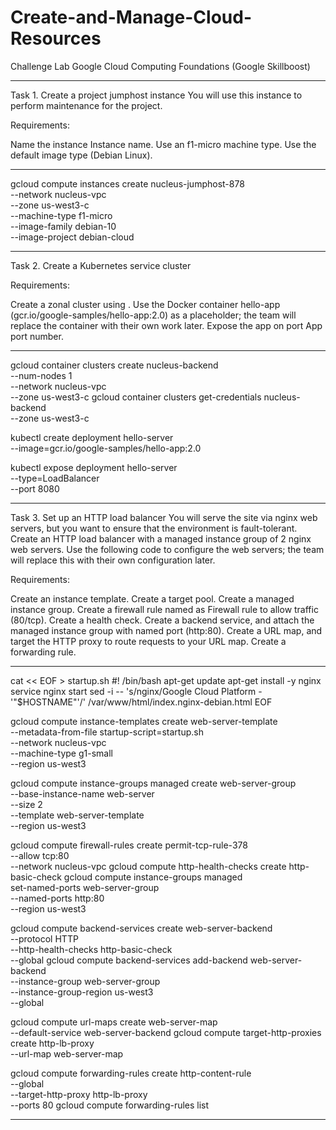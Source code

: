 # Create-and-Manage-Cloud-Resources
Challenge Lab Google Cloud Computing Foundations (Google Skillboost)

---------------------------------------------------------------------------------------------

Task 1. Create a project jumphost instance
You will use this instance to perform maintenance for the project.

Requirements:

Name the instance Instance name.
Use an f1-micro machine type.
Use the default image type (Debian Linux).

---------------------------------------------------------------------------------------------

gcloud compute instances create nucleus-jumphost-878 \
          --network nucleus-vpc \
          --zone us-west3-c  \
          --machine-type f1-micro  \
          --image-family debian-10  \
          --image-project debian-cloud
          
          
---------------------------------------------------------------------------------------------

Task 2. Create a Kubernetes service cluster

Requirements:

Create a zonal cluster using <filled in at lab start>.
Use the Docker container hello-app (gcr.io/google-samples/hello-app:2.0) as a placeholder; the team will replace the container with their own work later.
Expose the app on port App port number.

---------------------------------------------------------------------------------------------

gcloud container clusters create nucleus-backend \
          --num-nodes 1 \
          --network nucleus-vpc \
          --zone us-west3-c
gcloud container clusters get-credentials nucleus-backend \
          --zone us-west3-c

kubectl create deployment hello-server \
          --image=gcr.io/google-samples/hello-app:2.0

kubectl expose deployment hello-server \
          --type=LoadBalancer \
          --port 8080

---------------------------------------------------------------------------------------------


Task 3. Set up an HTTP load balancer
You will serve the site via nginx web servers, but you want to ensure that the environment is fault-tolerant. Create an HTTP load balancer with a managed instance group of 2 nginx web servers. Use the following code to configure the web servers; the team will replace this with their own configuration later.

Requirements:

Create an instance template.
Create a target pool.
Create a managed instance group.
Create a firewall rule named as Firewall rule to allow traffic (80/tcp).
Create a health check.
Create a backend service, and attach the managed instance group with named port (http:80).
Create a URL map, and target the HTTP proxy to route requests to your URL map.
Create a forwarding rule.

---------------------------------------------------------------------------------------------

cat << EOF > startup.sh
#! /bin/bash
apt-get update
apt-get install -y nginx
service nginx start
sed -i -- 's/nginx/Google Cloud Platform - '"\$HOSTNAME"'/' /var/www/html/index.nginx-debian.html
EOF

gcloud compute instance-templates create web-server-template \
          --metadata-from-file startup-script=startup.sh \
          --network nucleus-vpc \
          --machine-type g1-small \
          --region us-west3

gcloud compute instance-groups managed create web-server-group \
          --base-instance-name web-server \
          --size 2 \
          --template web-server-template \
          --region us-west3

gcloud compute firewall-rules create permit-tcp-rule-378 \
          --allow tcp:80 \
          --network nucleus-vpc
gcloud compute http-health-checks create http-basic-check
gcloud compute instance-groups managed \
          set-named-ports web-server-group \
          --named-ports http:80 \
          --region us-west3

gcloud compute backend-services create web-server-backend \
          --protocol HTTP \
          --http-health-checks http-basic-check \
          --global
gcloud compute backend-services add-backend web-server-backend \
          --instance-group web-server-group \
          --instance-group-region us-west3 \
          --global

gcloud compute url-maps create web-server-map \
          --default-service web-server-backend
gcloud compute target-http-proxies create http-lb-proxy \
          --url-map web-server-map

gcloud compute forwarding-rules create http-content-rule \
        --global \
        --target-http-proxy http-lb-proxy \
        --ports 80
gcloud compute forwarding-rules list

---------------------------------------------------------------------------------------------

